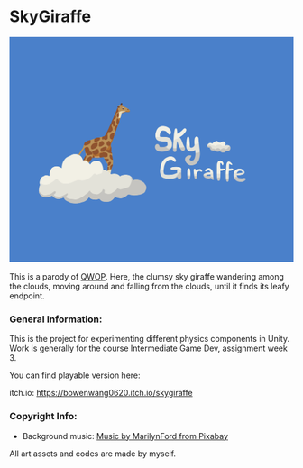 ﻿# SkyGiraffe

![banner](https://github.com/bowencraft/SkyGiraffe/blob/main/pictures/banner.png)

This is a parody of [QWOP](https://www.foddy.net/Athletics.html). Here, the clumsy sky giraffe wandering among the clouds, moving around and falling from the clouds, until it finds its leafy endpoint.

### General Information:

This is the project for experimenting different physics components in Unity. Work is generally for the course Intermediate Game Dev, assignment week 3.

You can find playable version here:

 itch.io: https://bowenwang0620.itch.io/skygiraffe

### Copyright Info:

- Background music: [Music by MarilynFord from Pixabay](https://mixkit.co/free-sound-effects/notification/)

All art assets and codes are made by myself.
